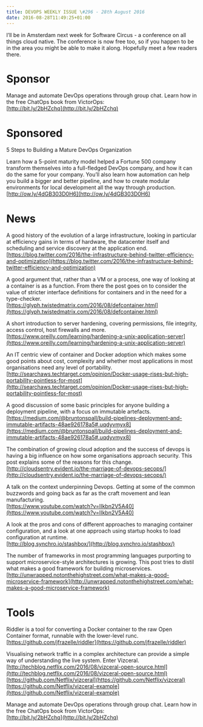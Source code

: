 ```yaml
---
title: DEVOPS WEEKLY ISSUE \#296 - 28th August 2016 
date: 2016-08-28T11:49:25+01:00
---
```


I’ll be in Amsterdam next week for Software Circus - a conference on all things cloud native. The conference is now free too, so if you happen to be in the area you might be able to make it along. Hopefully meet a few readers there.


Sponsor
======

Manage and automate DevOps operations through group chat. Learn how in the free ChatOps book from VictorOps:
<br>[http://bit.ly/2bHZchq](http://bit.ly/2bHZchq)


Sponsored
========

5 Steps to Building a Mature DevOps Organization

Learn how a 5-point maturity model helped a Fortune 500 company transform themselves into a full-fledged DevOps company, and how it can do the same for your company.  You’ll also learn how automation can help you build a bigger and better pipeline, and how to create modular environments for local development all the way through production.
<br>[http://ow.ly/4dGB303D0H6](http://ow.ly/4dGB303D0H6)


News
====

A good history of the evolution of a large infrastructure, looking in particular at efficiency gains in terms of hardware, the datacenter itself and scheduling and service discovery at the application end.
<br>[https://blog.twitter.com/2016/the-infrastructure-behind-twitter-efficiency-and-optimization](https://blog.twitter.com/2016/the-infrastructure-behind-twitter-efficiency-and-optimization)


A good argument that, rather than a VM or a process, one way of looking at a container is as a function. From there the post goes on to consider the value of stricter interface definitions for containers and in the need for a type-checker.
<br>[https://glyph.twistedmatrix.com/2016/08/defcontainer.html](https://glyph.twistedmatrix.com/2016/08/defcontainer.html)


A short introduction to server hardening, covering permissions, file integrity, access control, host firewalls and more.
<br>[https://www.oreilly.com/learning/hardening-a-unix-application-server](https://www.oreilly.com/learning/hardening-a-unix-application-server)


An IT centric view of container and Docker adoption which makes some good points about cost, complexity and whether most applications in most organisations need any level of portability.
<br>[http://searchaws.techtarget.com/opinion/Docker-usage-rises-but-high-portability-pointless-for-most](http://searchaws.techtarget.com/opinion/Docker-usage-rises-but-high-portability-pointless-for-most)


A good discussion of some basic principles for anyone building a deployment pipeline, with a focus on immutable artefacts.
<br>[https://medium.com/@bruntonspall/build-pipelines-deployment-and-immutable-artifacts-48ae926178a5#.uqdyvmyx8](https://medium.com/@bruntonspall/build-pipelines-deployment-and-immutable-artifacts-48ae926178a5#.uqdyvmyx8)


The combination of growing cloud adoption and the success of devops is having a big influence on how some organisations approach security. This post explains some of the reasons for this change.
<br>[http://cloudsentry.evident.io/the-marriage-of-devops-secops/](http://cloudsentry.evident.io/the-marriage-of-devops-secops/)


A talk on the context underpinning Devops. Getting at some of the common buzzwords and going back as far as the craft movement and lean manufacturing.
<br>[https://www.youtube.com/watch?v=IIkbn2V5A40](https://www.youtube.com/watch?v=IIkbn2V5A40)


A look at the pros and cons of different approaches to managing container configuration, and a look at one approach using startup hooks to load configuration at runtime.
<br>[http://blog.synchro.io/stashbox/](http://blog.synchro.io/stashbox/)


The number of frameworks in most programming languages purporting to support microservice-style architectures is growing. This post tries to distil what makes a good framework for building microservices.
<br>[http://unwrapped.notonthehighstreet.com/what-makes-a-good-microservice-framework](http://unwrapped.notonthehighstreet.com/what-makes-a-good-microservice-framework)


Tools
====

Riddler is a tool for converting a Docker container to the raw Open Container format, runnable with the lower-level runc.
<br>[https://github.com/jfrazelle/riddler](https://github.com/jfrazelle/riddler)


Visualising network traffic in a complex architecture can provide a simple way of understanding the live system. Enter Vizceral.
<br>[http://techblog.netflix.com/2016/08/vizceral-open-source.html](http://techblog.netflix.com/2016/08/vizceral-open-source.html)
<br>[https://github.com/Netflix/vizceral](https://github.com/Netflix/vizceral)
<br>[https://github.com/Netflix/vizceral-example](https://github.com/Netflix/vizceral-example)


Manage and automate DevOps operations through group chat. Learn how in the free ChatOps book from VictorOps:
<br>[http://bit.ly/2bHZchq](http://bit.ly/2bHZchq)



